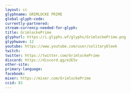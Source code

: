 ```yaml
---
layout: cc
glyphname: GRIMLOCKE PRIME
global-glyph-code: 
currently-partnered: 
stream-currency-needed-for-glyph: 
title: GrimlockePrime
glyphurl: https://i.glyphs.wf/glyphs/GrimlockePrime.png
glyphwave: 12
youtube: https://www.youtube.com/user/solitarybleek
twitch: 
twitter: https://twitter.com/GrimlockePrime
discord: https://discord.gg/e2E5v
other-site: 
primary-language: 
facebook: 
mixer: https://mixer.com/GrimlockePrime
ccid: 81
---
```


